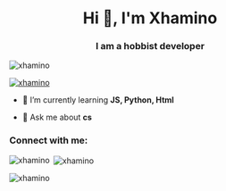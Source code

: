 <h1 align="center">Hi 👋, I'm Xhamino</h1>
<h3 align="center">I am a hobbist developer</h3>

<p align="left"> <img src="https://komarev.com/ghpvc/?username=xhamino&label=Profile%20views&color=0e75b6&style=flat" alt="xhamino" /> </p>

<p align="left"> <a href="https://github.com/ryo-ma/github-profile-trophy"><img src="https://github-profile-trophy.vercel.app/?username=xhamino" alt="xhamino" /></a> </p>

- 🌱 I’m currently learning **JS, Python, Html**

- 💬 Ask me about **cs**

<h3 align="left">Connect with me:</h3>
<p align="left">
</p>

<p><img align="left" src="https://github-readme-stats.vercel.app/api/top-langs?username=xhamino&show_icons=true&locale=en&layout=compact" alt="xhamino" /></p>

<p>&nbsp;<img align="center" src="https://github-readme-stats.vercel.app/api?username=xhamino&show_icons=true&locale=en" alt="xhamino" /></p>

<p><img align="center" src="https://github-readme-streak-stats.herokuapp.com/?user=xhamino&" alt="xhamino" /></p>









